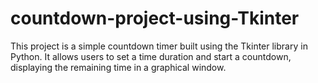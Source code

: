 # countdown-project-using-Tkinter
This project is a simple countdown timer built using the Tkinter library in Python. It allows users to set a time duration and start a countdown, displaying the remaining time in a graphical window.
